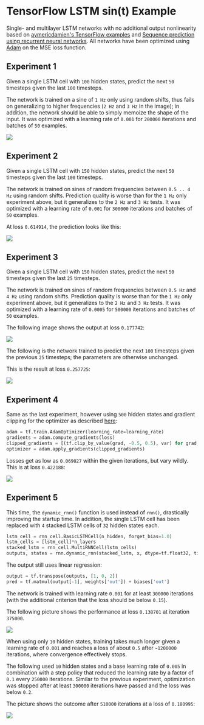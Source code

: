 # TensorFlow LSTM sin(t) Example

Single- and multilayer LSTM networks with no additional output nonlinearity based on 
[aymericdamien's TensorFlow examples](https://github.com/aymericdamien/TensorFlow-Examples/)
and [Sequence prediction using recurrent neural networks](http://mourafiq.com/2016/05/15/predicting-sequences-using-rnn-in-tensorflow.html).
All networks have been optimized using [Adam](https://arxiv.org/abs/1412.6980) on the MSE loss function.

## Experiment 1

Given a single LSTM cell with `100` hidden states, predict the next `50` timesteps 
given the last `100` timesteps. 

The network is trained on a sine of `1 Hz` only using random shifts, thus fails on
generalizing to higher frequencies (`2 Hz` and `3 Hz` in the image); in addition, the
network should be able to simply memoize the shape of the input.
It was optimized with a learning rate of `0.001` for `200000` iterations and 
batches of `50` examples.

![](images/tf-recurrent-sin.jpg)

## Experiment 2

Given a single LSTM cell with `150` hidden states, predict the next `50` timesteps 
given the last `100` timesteps. 

The network is trained on sines of random frequencies between `0.5 .. 4 Hz` using 
random shifts. Prediction quality is worse than for the `1 Hz` only experiment above,
but it generalizes to the `2 Hz` and `3 Hz` tests.
It was optimized with a learning rate of `0.001` for `300000` iterations and 
batches of `50` examples.

At loss `0.614914`, the prediction looks like this:

![](images/tf-recurrent-sin-2.jpg)

## Experiment 3

Given a single LSTM cell with `150` hidden states, predict the next `50` timesteps 
given the last `25` timesteps. 

The network is trained on sines of random frequencies between `0.5 Hz` and `4 Hz` using 
random shifts. Prediction quality is worse than for the `1 Hz` only experiment above,
but it generalizes to the `2 Hz` and `3 Hz` tests.
It was optimized with a learning rate of `0.0005` for `500000` iterations and 
batches of `50` examples.

The following image shows the output at loss `0.177742`:

![](images/tf-recurrent-sin-3.jpg)

The following is the network trained to predict the next `100` timesteps
given the previous `25` timesteps; the parameters are otherwise unchanged.

This is the result at loss `0.257725`:

![](images/tf-recurrent-sin-3.1.jpg)

## Experiment 4

Same as the last experiment, however using `500` hidden states and gradient clipping
for the optimizer as described [here](http://stackoverflow.com/a/36501922/195651):

```python
adam = tf.train.AdamOptimizer(learning_rate=learning_rate)
gradients = adam.compute_gradients(loss)
clipped_gradients = [(tf.clip_by_value(grad, -0.5, 0.5), var) for grad, var in gradients]
optimizer = adam.apply_gradients(clipped_gradients)
```

Losses get as low as `0.069027` within the given iterations, but vary wildly.
This is at loss `0.422188`:

![](images/tf-recurrent-sin-4.jpg)

## Experiment 5

This time, the `dynamic_rnn()` function is used instead of `rnn()`, drastically improving the 
startup time. In addition, the single LSTM cell has been replaced with `4` stacked 
LSTM cells of `32` hidden states each.

```python
lstm_cell = rnn_cell.BasicLSTMCell(n_hidden, forget_bias=1.0)
lstm_cells = [lstm_cell]*n_layers
stacked_lstm = rnn_cell.MultiRNNCell(lstm_cells)
outputs, states = rnn.dynamic_rnn(stacked_lstm, x, dtype=tf.float32, time_major=False)
```

The output still uses linear regression:

```python
output = tf.transpose(outputs, [1, 0, 2])
pred = tf.matmul(output[-1], weights['out']) + biases['out']
```

The network is trained with learning rate `0.001` for at least `300000` iterations
(with the additional criterion that the loss should be below `0.15`).

The following picture shows the performance at loss `0.138701` at iteration `375000`.

![](images/tf-recurrent-sin-5.jpg)

When using only `10` hidden states, training takes much longer given a learning rate of `0.001`
and reaches a loss of about `0.5` after `~1200000` iterations, where convergence effectively stops.

The following used `10` hidden states and a base learning rate of `0.005` in combination with a 
step policy that reduced the learning rate by a factor of `0.1` every `250000` iterations.
Similar to the previous experiment, optimization was stopped after at least `300000` iterations 
have passed and the loss was below `0.2`.

The picture shows the outcome after `510000` iterations at a loss of `0.180995`:

![](images/tf-recurrent-sin-5.1.jpg)
